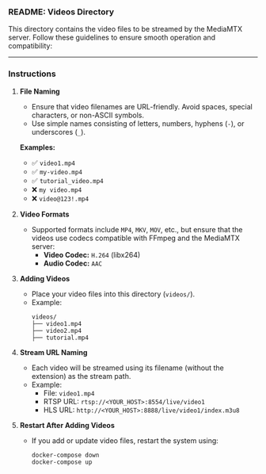 ### **README: Videos Directory**

This directory contains the video files to be streamed by the MediaMTX server. Follow these guidelines to ensure smooth operation and compatibility:

---

### **Instructions**

1. **File Naming**

   - Ensure that video filenames are URL-friendly. Avoid spaces, special characters, or non-ASCII symbols.
   - Use simple names consisting of letters, numbers, hyphens (`-`), or underscores (`_`).

   **Examples:**

   - ✅ `video1.mp4`
   - ✅ `my-video.mp4`
   - ✅ `tutorial_video.mp4`
   - ❌ `my video.mp4`
   - ❌ `video@123!.mp4`

2. **Video Formats**

   - Supported formats include `MP4`, `MKV`, `MOV`, etc., but ensure that the videos use codecs compatible with FFmpeg and the MediaMTX server:
     - **Video Codec:** `H.264` (libx264)
     - **Audio Codec:** `AAC`

3. **Adding Videos**

   - Place your video files into this directory (`videos/`).
   - Example:
     ```
     videos/
     ├── video1.mp4
     ├── video2.mp4
     ├── tutorial.mp4
     ```

4. **Stream URL Naming**

   - Each video will be streamed using its filename (without the extension) as the stream path.
   - Example:
     - File: `video1.mp4`
     - RTSP URL: `rtsp://<YOUR_HOST>:8554/live/video1`
     - HLS URL: `http://<YOUR_HOST>:8888/live/video1/index.m3u8`

5. **Restart After Adding Videos**
   - If you add or update video files, restart the system using:
     ```bash
     docker-compose down
     docker-compose up
     ```
